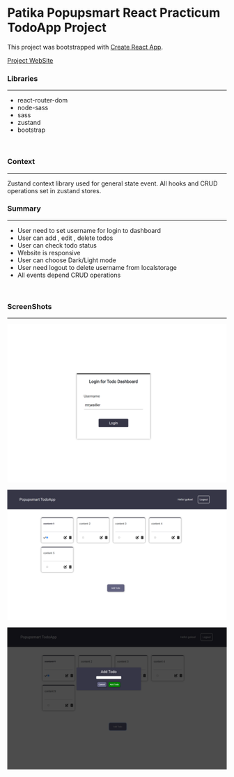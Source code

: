 # Patika Popupsmart React Practicum TodoApp Project

This project was bootstrapped with [Create React App](https://github.com/facebook/create-react-app).

[Project WebSite](https://popupsmart-react-practicum.netlify.app/login)

### Libraries

<hr>

- react-router-dom
- node-sass
- sass
- zustand
- bootstrap

<br>

### Context

<hr>

Zustand context library used for general state event. All hooks and CRUD operations set in zustand stores.

### Summary

<hr>

- User need to set username for login to dashboard
- User can add , edit , delete todos
- User can check todo status
- Website is responsive
- User can choose Dark/Light mode
- User need logout to delete username from localstorage
- All events depend CRUD operations

<br>

### ScreenShots

<hr>

![ScreenShot](./images/content3.png)

![ScreenShot](./images/content.png)

![ScreenShot](./images/content2.png)
